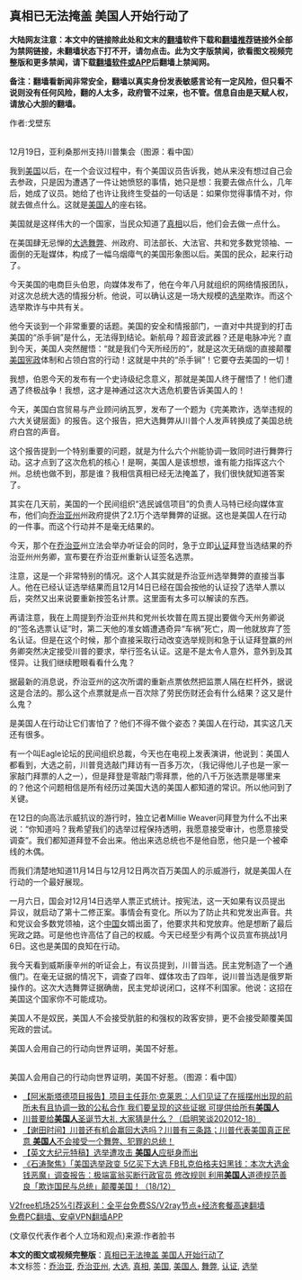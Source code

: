  <h2>真相已无法掩盖 美国人开始行动了</h2> <p class="notice"><b>大陆网友注意：本文中的链接除此处和文末的<a href="https://github.com/bannedbook/fanqiang" >翻墙</a>软件下载和<a href="https://github.com/killgcd/justmysocks/blob/master/README.md">翻墙推荐</a>链接外全部为禁网链接，未翻墙状态下打不开，请勿点击。此为文字版禁闻，欲看图文视频完整版和更多禁闻，请下载<a href="https://github.com/bannedbook/fanqiang">翻墙软件或APP</a>后翻墙上禁闻网。</p><p>备注：翻墙看新闻非常安全，翻墙以真实身份发表敏感言论有一定风险，但只看不说则没有任何风险，翻的人太多，政府管不过来，也不管。信息自由是天赋人权，请放心大胆的翻墙。</b></p>  <div class="entry"> <p>作者:戈壁东</p> <p><br /> 12月19日，亚利桑那州支持川普集会（图源：看中国） </p> <p> 我到<a href="https://www.bannedbook.org/bnews/tag/%e7%be%8e%e5%9b%bd/" class="st_tag internal_tag" rel="tag" title="标签 美国 下的日志">美国</a>以后，在一个会议过程中，有个美国议员告诉我，她从来没有想过自己会去参政，只是因为遭遇了一件让她愤怒的事情，她只是想：我要去做点什么，几年后，她成了议员。她给了也许让我终生受益的一句话是：如果你觉得事情不对，你就去做点什么。这就是<a href="https://www.bannedbook.org/bnews/tag/%E7%BE%8E%E5%9B%BD%E4%BA%BA/" class="st_tag internal_tag" rel="tag" title="标签 美国人 下的日志">美国人</a>的座右铭。 </p> <p>美国就是这样伟大的一个国家，当民众知道了<a href="https://www.bannedbook.org/bnews/tag/%e7%9c%9f%e7%9b%b8/" class="st_tag internal_tag" rel="tag" title="标签 真相 下的日志">真相</a>以后，他们会去做一点什么。 </p> <p>在美国肆无忌惮的<a href="https://www.bannedbook.org/bnews/tag/%e5%a4%a7%e9%80%89/" class="st_tag internal_tag" rel="tag" title="标签 大选 下的日志">大选</a><a href="https://www.bannedbook.org/bnews/tag/%E8%88%9E%E5%BC%8A/" class="st_tag internal_tag" rel="tag" title="标签 舞弊 下的日志">舞弊</a>、州政府、司法部长、大法官、共和党多数党领袖、一面倒的无耻媒体，构成了一幅乌烟瘴气的美国形象图以后。美国的民众，起来行动了。 </p> <p>今天美国的电商巨头伯恩，向媒体发布了，他在今年八月就组织的网络情报团队，对这次总统大选的情报分析。他说，可以确认这是一场大规模的<a href="https://www.bannedbook.org/bnews/tag/%e9%80%89%e4%b8%be/" class="st_tag internal_tag" rel="tag" title="标签 选举 下的日志">选举</a>欺诈。而这个选举欺诈与中共有关。 </p>  <p>他今天谈到一个非常重要的话题。美国的安全和情报部门，一直对中共提到的打击美国的“杀手锏”是什么，无法得到结论。新航母？超音波武器？还是电脉冲光？直到今天，美国人突然醒悟：“就是我们今天所经历的”，就是这次无硝烟的直接颠覆<span class='wp_keywordlink'><a href="https://www.bannedbook.org/forum2/topic913.html" title="《美国宪政历程：影响美国的25个司法大案》" target="_blank">美国宪政</a></span>体制和占领白宫的行动！这就是中共的“杀手锏”！它要夺去美国的一切！ </p> <p>我想，伯恩今天的发布有一个史诗级纪念意义，那就是美国人终于醒悟了！他们遭遇了终极战争！我想，这才是神通过这次大选危机要告诉美国人的！ </p> <p>今天，美国白宫贸易与产业顾问纳瓦罗，发布了一个题为《完美欺诈，选举违规的六大关键层面》的报告。这个报告，把大选舞弊从川普个人发声转换成了美国总统府白宫的声音。 </p> <p>这个报告提到一个特别重要的问题，就是为什么六个州能协调一致同时进行舞弊行动。这才点到了这次危机的核心！是啊，美国人是该想想，谁有能力指挥这六个州。总统也做不到，那是谁？我相信真相已经无法掩盖了，我们很快就知道答案了。 </p> <p>其实在几天前，美国的一个民间组织“选民诚信项目”的负责人马特已经向媒体宣布，他们向<a href="https://www.bannedbook.org/bnews/tag/%e4%b9%94%e6%b2%bb%e4%ba%9a%e5%b7%9e/" class="st_tag internal_tag" rel="tag" title="标签 乔治亚州 下的日志">乔治亚州</a>州政府提供了2.1万个选举舞弊的证据。这也是美国人在行动的一件事。而这个行动并不是毫无结果的。 </p> <p>今天，那个在<a href="https://www.bannedbook.org/bnews/tag/%E4%B9%94%E6%B2%BB%E4%BA%9A/" class="st_tag internal_tag" rel="tag" title="标签 乔治亚 下的日志">乔治亚</a>州立法会举办听证会的同时，急于立即<a href="https://www.bannedbook.org/bnews/tag/%E8%AE%A4%E8%AF%81/" class="st_tag internal_tag" rel="tag" title="标签 认证 下的日志">认证</a>拜登当选结果的乔治亚州州务卿，宣布要在乔治亚州重新认证签名选票。 </p>  <p>注意，这是一个非常特别的情况。这个人其实就是乔治亚州选举舞弊的直接当事人。他在已经认证选举结果而且12月14日已经在国会按他的认证投了选举人票以后，突然又出来说要重新按签名计票。这里面有太多可以解读的东西。 </p> <p>再请注意，我在上周提到乔治亚州共和党州长坎普在周五提出要做今天州务卿说的“签名选票认证”时，第二天他的准女婿遭遇奇异“车祸”死亡，周一他就放弃了签名认证。但是在这个时候，那个直接采取行动改变选举规则和急于认证拜登赢的州务卿突然决定接受川普的要求，举行签名认证。这是不是太令人意外，意外到及其怪异。让我们继续瞪眼看看什么鬼？ </p> <p>据最新的消息说，乔治亚州的这次所谓的重新点票依然把监票人隔在栏杆外，据说这是合法的。那么这个点票就是点一百次除了劳民伤财还会有什么结果？这又是什么鬼？ </p> <p>是美国人在行动让它们害怕了？他们不得不做个姿态？美国人在行动，其实这几天还有很多。 </p> <p>有一个叫Eagle论坛的民间组织总裁，今天也在电视上发表演讲，他说到：美国人都看到，大选之前，川普竞选敲门拜访有一百多万次，（我记得他儿子也是一家一家敲门拜票的人之一），但是拜登是零敲门零拜票，他的八千万张选票是哪里来的？他这个问题相信是所有经历过美国大选的美国人都知道的常识。所以他问到了关键。 </p> <p>在12日的向高法示威抗议的游行时，独立记者Millie Weaver问拜登为什么不出来说：“你知道吗？我希望我们的选举过程保持透明，我愿意接受审计，也愿意接受调查”。我们都知道拜登不会出来。他出来选总统也不是他自愿，他只是一个被牵线的木偶。 </p>  <p>而我们清楚地知道11月14日与12月12日两次百万美国人的示威游行，就是美国人在行动的一个最好展现。 </p> <p>一月六日，国会对12月14日选举人票正式统计。按宪法，这一天如果有议员提出异议，就启动了第十二修正案。事情会有变化。所以为了防止共和党发出声音。共和党议会多数党领袖，这个<span class='wp_keywordlink_affiliate'><a href="https://www.bannedbook.org/" title="中国" target="_blank">中国</a></span>女婿出面了，他要求共和党放弃。他是想断了最后宪政之路。可是他也许高估了自己的权威。今天已经至少有两个议员宣布挑战1月6日。这也是美国的良知在行动。 </p> <p>我今天看到威斯康辛州的听证会上，有议员提到，川普当选。民主党制造了一个通俄门。在毫无证据的情况下，调查了四年、媒体攻击了四年，说川普当选是俄罗斯操作的。这次大选舞弊证据确凿，民主党却说闭口，这样不利国家。他说：这招在美国这个国家你不可能成功。 </p> <p>美国人不是奴民，美国人不会接受肮脏的和强权的政客安排，更不会接受颠覆美国宪政的尝试。 </p> <p>美国人会用自己的行动向世界证明，美国不好惹。 </p> <p><br /> 美国人会用自己的行动向世界证明，美国不好惹。（图源：看中国） </p>  <ul class='op-related-articles' title='相关阅读'> <li><a href='https://www.bannedbook.org/bnews/bannedvideo/20201220/1451296.html' target='_blank'>【阿米斯塔德项目报告】项目主任菲尔‧克莱恩：人们见证了在摇摆州出现的前所未有且协调一致的公私合作 我们要呈现的这些证据 可提供给所有<b>美国人</b></a></li> <li><a href='https://www.bannedbook.org/bnews/bannedvideo/20201220/1451270.html' target='_blank'>川普要给<b>美国人</b>圣诞节大礼 大家猜是什么？（启明笑谈202012-18）</a></li> <li><a href='https://www.bannedbook.org/bnews/bannedvideo/20201219/1451138.html' target='_blank'>【谢田时间】川普还有机会赢回大选吗？川普有三条路；川普代表美国真正民意 <b>美国人</b>不会接受一个舞弊、犯罪的总统！</a></li> <li><a href='https://www.bannedbook.org/bnews/cbnews/20201219/1450962.html' target='_blank'>【英文大纪元特稿】选举遭攻击 <b>美国人</b>应挺身而出</a></li> <li><a href='https://www.bannedbook.org/bnews/bannedvideo/20201219/1450919.html' target='_blank'>《石涛聚焦》「美国选举政变 5亿买下大选 FB扎克伯格夫妇黑钱：本次大选金钱恶魔」调查报告：极端富翁买断行政官员 修改规则 利用<b>美国人</b>道德规范善良「欺诈国民与总统」颠覆美国！（18/12）</a></li> </ul> <p class="texttj"> <a href="https://www.bannedbook.org/forum23/topic22702.html" target="_blank">V2free机场25%引荐返利：全平台免费SS/V2ray节点+经济套餐高速翻墙</a><br/> <a href="https://github.com/bannedbook/fanqiang/wiki/%E7%A6%81%E9%97%BB%E7%BD%91%E5%AE%89%E5%8D%93%E7%BF%BB%E5%A2%99%E6%96%B0%E9%97%BBAPP" target="_blank">免费PC翻墙、安卓VPN翻墙APP</a></p><p> (文章仅代表作者个人立场和观点)来源:作者脸书</p><a name='sharetosocial'></a>       <div><b>本文的图文或视频完整版</b>：<a href='https://www.bannedbook.org/bnews/comments/20201220/1451351.html'>真相已无法掩盖 美国人开始行动了</a></div>  </div><!--END ENTRY--> <div class="postfooter"> <div>本文标签：<a href="https://www.bannedbook.org/bnews/tag/%E4%B9%94%E6%B2%BB%E4%BA%9A/" rel="tag">乔治亚</a>, <a href="https://www.bannedbook.org/bnews/tag/%e4%b9%94%e6%b2%bb%e4%ba%9a%e5%b7%9e/" rel="tag">乔治亚州</a>, <a href="https://www.bannedbook.org/bnews/tag/%e5%a4%a7%e9%80%89/" rel="tag">大选</a>, <a href="https://www.bannedbook.org/bnews/tag/%e7%9c%9f%e7%9b%b8/" rel="tag">真相</a>, <a href="https://www.bannedbook.org/bnews/tag/%e7%be%8e%e5%9b%bd/" rel="tag">美国</a>, <a href="https://www.bannedbook.org/bnews/tag/%E7%BE%8E%E5%9B%BD%E4%BA%BA/" rel="tag">美国人</a>, <a href="https://www.bannedbook.org/bnews/tag/%E8%88%9E%E5%BC%8A/" rel="tag">舞弊</a>, <a href="https://www.bannedbook.org/bnews/tag/%E8%AE%A4%E8%AF%81/" rel="tag">认证</a>, <a href="https://www.bannedbook.org/bnews/tag/%e9%80%89%e4%b8%be/" rel="tag">选举</a></div>  </div><!--END POSTFOOTER--> 